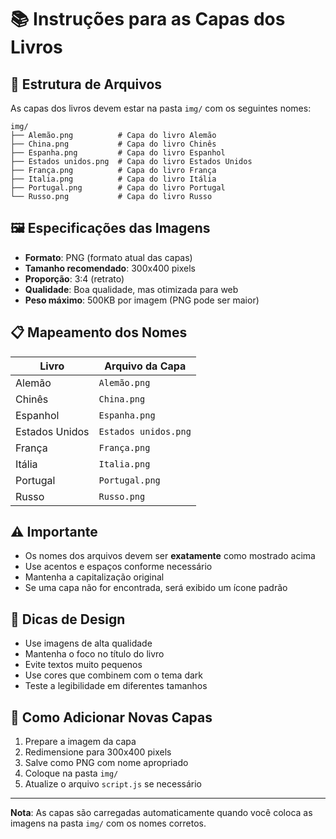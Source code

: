 # 📚 Instruções para as Capas dos Livros

## 📁 Estrutura de Arquivos

As capas dos livros devem estar na pasta `img/` com os seguintes nomes:

```
img/
├── Alemão.png          # Capa do livro Alemão
├── China.png           # Capa do livro Chinês
├── Espanha.png         # Capa do livro Espanhol
├── Estados unidos.png  # Capa do livro Estados Unidos
├── França.png          # Capa do livro França
├── Italia.png          # Capa do livro Itália
├── Portugal.png        # Capa do livro Portugal
└── Russo.png           # Capa do livro Russo
```

## 🖼️ Especificações das Imagens

- **Formato**: PNG (formato atual das capas)
- **Tamanho recomendado**: 300x400 pixels
- **Proporção**: 3:4 (retrato)
- **Qualidade**: Boa qualidade, mas otimizada para web
- **Peso máximo**: 500KB por imagem (PNG pode ser maior)

## 📋 Mapeamento dos Nomes

| Livro | Arquivo da Capa |
|-------|-----------------|
| Alemão | `Alemão.png` |
| Chinês | `China.png` |
| Espanhol | `Espanha.png` |
| Estados Unidos | `Estados unidos.png` |
| França | `França.png` |
| Itália | `Italia.png` |
| Portugal | `Portugal.png` |
| Russo | `Russo.png` |

## ⚠️ Importante

- Os nomes dos arquivos devem ser **exatamente** como mostrado acima
- Use acentos e espaços conforme necessário
- Mantenha a capitalização original
- Se uma capa não for encontrada, será exibido um ícone padrão

## 🎨 Dicas de Design

- Use imagens de alta qualidade
- Mantenha o foco no título do livro
- Evite textos muito pequenos
- Use cores que combinem com o tema dark
- Teste a legibilidade em diferentes tamanhos

## 🔧 Como Adicionar Novas Capas

1. Prepare a imagem da capa
2. Redimensione para 300x400 pixels
3. Salve como PNG com nome apropriado
4. Coloque na pasta `img/`
5. Atualize o arquivo `script.js` se necessário

---

**Nota**: As capas são carregadas automaticamente quando você coloca as imagens na pasta `img/` com os nomes corretos. 
